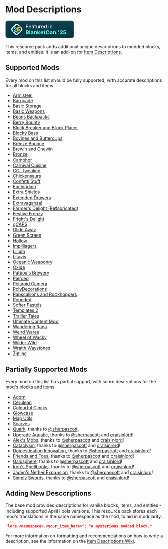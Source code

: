 # Mod Descriptions
<a href='https://modfest.net/vanity/bc25'><img height="56" src="https://raw.githubusercontent.com/worldwidepixel/badges/refs/heads/main/bc25/featured_in/cozy.svg"></a>

This resource pack adds additional unique descriptions to modded blocks, items, and entities. It is an add-on for [Item Descriptions](https://modrinth.com/mod/item-descriptions).

## Supported Mods
Every mod on this list should be fully supported, with accurate descriptions for all blocks and items.

- [Armisteel](https://modrinth.com/mod/armisteel)
- [Barricade](https://modrinth.com/mod/barricade)
- [Basic Storage](https://modrinth.com/mod/basic-storage)
- [Basic Weapons](https://modrinth.com/mod/basic-weapons)
- [Beans Backpacks](https://modrinth.com/mod/beans-backpacks)
- [Berry Bounty](https://modrinth.com/mod/berry-bounty)
- [Block Breaker and Block Placer](https://modrinth.com/mod/breakerplacer)
- [Blocky Bass](https://modrinth.com/mod/blocky-bass)
- [Bovines and Buttercups](https://modrinth.com/mod/bovines-and-buttercups)
- [Breeze Bounce](https://modrinth.com/mod/breeze-bounce)
- [Brewin and Chewin](https://modrinth.com/mod/brewin-and-chewin)
- [Bronze](https://modrinth.com/mod/bronze)
- [Camphor](https://modrinth.com/mod/camphor)
- [Carnival Cuisine](https://modrinth.com/mod/carnival-cuisine)
- [CC: Tweaked](https://modrinth.com/mod/cc-tweaked)
- [Chickensaurs](https://modrinth.com/mod/chickensaurs)
- [Confetti Stuff](https://modrinth.com/mod/confetti-stuff)
- [Enchiridion](https://modrinth.com/mod/enchiridion)
- [Extra Shields](https://modrinth.com/mod/extra-shields)
- [Extended Drawers](https://modrinth.com/mod/extended-drawers)
- [Extravaganza!](https://modrinth.com/mod/extravaganza)
- [Farmer's Delight (Refabricated)](https://modrinth.com/mod/farmers-delight-refabricated)
- [Festive Frenzy](https://modrinth.com/mod/festive-frenzy)
- [Fright's Delight](https://modrinth.com/mod/frights-delight)
- [gCAPS](https://modrinth.com/mod/gcaps)
- [Glide Away](https://modrinth.com/mod/glide-away)
- [Green Screen](https://modrinth.com/mod/green-screen)
- [Hollow](https://modrinth.com/mod/hollow)
- [Impilllagers](https://modrinth.com/mod/impillagers)
- [Lilium](https://modrinth.com/mod/lilium)
- [Litavis](https://modrinth.com/mod/litavis)
- [Oceanic Weaponry](https://modrinth.com/mod/oceanic-weaponry)
- [Oxide](https://modrinth.com/mod/oxide)
- [Patbox's Brewery](https://modrinth.com/mod/brewery)
- [Pierced](https://modrinth.com/mod/pierced)
- [Polaroid Camera](https://modrinth.com/mod/polaroid-camera)
- [PolyDecorations](https://modrinth.com/mod/polydecorations)
- [Rapscallions and Rockhoppers](https://modrinth.com/mod/rapscallions-and-rockhoppers)
- [Rounded](https://modrinth.com/mod/rounded-mod)
- [Softer Pastels](https://modrinth.com/mod/softer-pastels)
- [Templates 2](https://modrinth.com/mod/templates-2)
- [Trailier Tales](https://modrinth.com/mod/trailier-tales)
- [Ultimate Content Mod](https://modrinth.com/mod/ultimate-content-mod)
- [Wandering Rana](https://modrinth.com/mod/wandering-rana)
- [Weird Wares](https://modrinth.com/mod/weird-wares)
- [Wheel of Wacky](https://modrinth.com/mod/wheel-of-wacky)
- [Wilder Wild](https://modrinth.com/mod/wilder-wild)
- [Wraith Waystones](https://modrinth.com/mod/fwaystones)
- [Zipline](https://modrinth.com/mod/zipline)


## Partially Supported Mods
Every mod on this list has partial support, with some descriptions for the mod's blocks and items.

- [Adorn](https://modrinth.com/mod/adorn)
- [Cerulean](https://modrinth.com/mod/cerulean)
- [Colourful Clocks](https://modrinth.com/mod/colourful-clocks)
- [Glowcase](https://modrinth.com/mod/glowcase)
- [Map Utils](https://modrinth.com/mod/map-utils)
- [Scarves](https://modrinth.com/mod/scarves)
- [Quark](https://modrinth.com/mod/quark), thanks to [@sherpascott](https://github.com/sherpascott).
- [Upgrade Aquatic](https://modrinth.com/mod/upgrade-aquatic), thanks to [@sherpascott](https://github.com/sherpascott) and [craisinlord](https://www.curseforge.com/members/craisinlord/projects)!
- [Alex's Mobs](https://modrinth.com/mod/alexs-mobs), thanks to [@sherpascott](https://github.com/sherpascott) and [craisinlord](https://www.curseforge.com/members/craisinlord/projects)!
- [Cataclysm](https://modrinth.com/mod/catacylsm), thanks to [@sherpascott](https://github.com/sherpascott) and [craisinlord](https://www.curseforge.com/members/craisinlord/projects)!
- [Domestication Innovation](https://modrinth.com/mod/domestication-innovation), thanks to [@sherpascott](https://github.com/sherpascott) and [craisinlord](https://www.curseforge.com/members/craisinlord/projects)!
- [Friends and Foes](https://modrinth.com/mod/friends-and-foes), thanks to [@sherpascott](https://github.com/sherpascott) and [craisinlord](https://www.curseforge.com/members/craisinlord/projects)!
- [Galosphere](https://modrinth.com/mod/galosphere), thanks to [@sherpascott](https://github.com/sherpascott) and [craisinlord](https://www.curseforge.com/members/craisinlord/projects)!
- [Iron's Spellbooks](https://modrinth.com/mod/irons-spellbooks), thanks to [@sherpascott](https://github.com/sherpascott) and [craisinlord](https://www.curseforge.com/members/craisinlord/projects)!
- [Jaden's Nether Expansion](https://modrinth.com/mod/jadens-nether-expansion), thanks to [@sherpascott](https://github.com/sherpascott) and [craisinlord](https://www.curseforge.com/members/craisinlord/projects)!
- [Simply Swords](https://modrinth.com/mod/simply-swords), thanks to [@sherpascott](https://github.com/sherpascott) and [craisinlord](https://www.curseforge.com/members/craisinlord/projects)!

## Adding New Desccriptions

The base mod provides descriptions for vanilla blocks, items, and entities - including supported April Fools versions. This resource pack stores each mod's translations in the same namespace as the mod, to aid in modularity.

```json
"lore.<namespace>.<your_item_here>": "A mysterious modded block."
```

For more information on formatting and recommendations on how to write a description, see the information on the [Item Descriptions Wiki](https://moddedmc.wiki/en/project/item-descriptions/docs/Writing-Descriptions).
